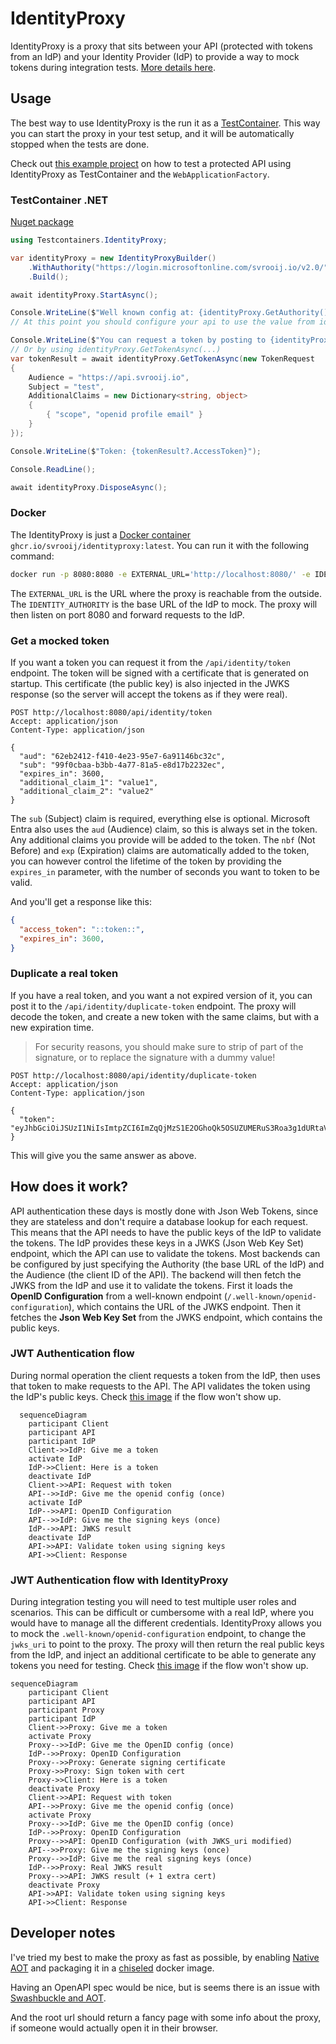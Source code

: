 # IdentityProxy

IdentityProxy is a proxy that sits between your API (protected with tokens from an IdP) and your Identity Provider (IdP) to provide a way to mock tokens during integration tests. [More details here](#how-does-it-work).

## Usage

The best way to use IdentityProxy is the run it as a [TestContainer](https://www.testcontainers.org/).
This way you can start the proxy in your test setup, and it will be automatically stopped when the tests are done.

Check out [this example project](https://github.com/svrooij/demo-api-with-auth/tree/main/tests/Svrooij.Demo.Api.Tests) on how to test a protected API using IdentityProxy as TestContainer and the `WebApplicationFactory`.

### TestContainer .NET

[Nuget package](https://www.nuget.org/packages/SvRooij.Testcontainers.IdentityProxy)

```csharp
using Testcontainers.IdentityProxy;

var identityProxy = new IdentityProxyBuilder()
    .WithAuthority("https://login.microsoftonline.com/svrooij.io/v2.0/")
    .Build();

await identityProxy.StartAsync();

Console.WriteLine($"Well known config at: {identityProxy.GetAuthority()}.well-known/openid-configuration");
// At this point you should configure your api to use the value from identityProxy.GetAuthority() as the authority in the JWT middleware.

Console.WriteLine($"You can request a token by posting to {identityProxy.GetAuthority()}api/identity/token");
// Or by using identityProxy.GetTokenAsync(...)
var tokenResult = await identityProxy.GetTokenAsync(new TokenRequest
{
    Audience = "https://api.svrooij.io",
    Subject = "test",
    AdditionalClaims = new Dictionary<string, object>
    {
        { "scope", "openid profile email" }
    }
});

Console.WriteLine($"Token: {tokenResult?.AccessToken}");

Console.ReadLine();

await identityProxy.DisposeAsync();
```

### Docker

The IdentityProxy is just a [Docker container](https://github.com/svrooij/identityproxy/pkgs/container/identityproxy) `ghcr.io/svrooij/identityproxy:latest`. You can run it with the following command:

```bash
docker run -p 8080:8080 -e EXTERNAL_URL='http://localhost:8080/' -e IDENTITY_AUTHORITY='https://login.microsoftonline.com/svrooij.io/v2.0/' ghcr.io/svrooij/identityproxy:latest
```

The `EXTERNAL_URL` is the URL where the proxy is reachable from the outside. The `IDENTITY_AUTHORITY` is the base URL of the IdP to mock. The proxy will then listen on port 8080 and forward requests to the IdP.

### Get a mocked token

If you want a token you can request it from the `/api/identity/token` endpoint. The token will be signed with a certificate that is generated on startup. This certificate (the public key) is also injected in the JWKS response (so the server will accept the tokens as if they were real).

```http
POST http://localhost:8080/api/identity/token
Accept: application/json
Content-Type: application/json

{
  "aud": "62eb2412-f410-4e23-95e7-6a91146bc32c",
  "sub": "99f0cbaa-b3bb-4a77-81a5-e8d17b2232ec",
  "expires_in": 3600,
  "additional_claim_1": "value1",
  "additional_claim_2": "value2"
}
```

The `sub` (Subject) claim is required, everything else is optional.
Microsoft Entra also uses the `aud` (Audience) claim, so this is always set in the token.
Any additional claims you provide will be added to the token.
The `nbf` (Not Before) and `exp` (Expiration) claims are automatically added to the token, you can however control the lifetime of the token by providing the `expires_in` parameter, with the number of seconds you want to token to be valid.

And you'll get a response like this:

```json
{
  "access_token": "::token::",
  "expires_in": 3600,
}
```

### Duplicate a real token

If you have a real token, and you want a not expired version of it, you can post it to the `/api/identity/duplicate-token` endpoint.
The proxy will decode the token, and create a new token with the same claims, but with a new expiration time.

> For security reasons, you should make sure to strip of part of the signature, or to replace the signature with a dummy value!

```http
POST http://localhost:8080/api/identity/duplicate-token
Accept: application/json
Content-Type: application/json

{
  "token": "eyJhbGciOiJSUzI1NiIsImtpZCI6ImZqQjMzS1E2OGhoQk5OSUZUMERuS3Roa3g1dURtaV9RWEpENGhnTGVUMEUiLCJ0eXAiOiJKV1QifQ.eyJhdWQiOiI2MmViMjQxMi1mNDEwLTRlMjMtOTVlNy02YTkxMTQ2YmMzMmMiLCJpc3MiOiJodHRwczovL2xvZ2luLm1pY3Jvc29mdG9ubGluZS5jb20vZGY2OGFhMDMtNDhlYi00YjA5LTlmM2UtOGFlY2M1OGUyMDdjL3YyLjAiLCJleHAiOjE3NjA0Njg2MzAsImlhdCI6MTc2MDQ2NTAzMCwibmJmIjoxNzYwNDY1MDIwLCJzdWIiOiI5OWYwY2JhYS1iM2JiLTRhNzctODFhNS1lOGQxN2IyMjMyZWMiLCJzdXBlcl9zcGVjaWFsX2NsYWltIjoiYmxhYmxhIn0",
}
```

This will give you the same answer as above.


## How does it work?

API authentication these days is mostly done with Json Web Tokens, since they are stateless and don't require a database lookup for each request. This means that the API needs to have the public keys of the IdP to validate the tokens. The IdP provides these keys in a JWKS (Json Web Key Set) endpoint, which the API can use to validate the tokens. Most backends can be configured by just specifying the Authority (the base URL of the IdP) and the Audience (the client ID of the API). The backend will then fetch the JWKS from the IdP and use it to validate the tokens. First it loads the **OpenID Configuration** from a well-known endpoint (`/.well-known/openid-configuration`), which contains the URL of the JWKS endpoint. Then it fetches the **Json Web Key Set** from the JWKS endpoint, which contains the public keys.

### JWT Authentication flow

During normal operation the client requests a token from the IdP, then uses that token to make requests to the API. The API validates the token using the IdP's public keys. Check [this image](./docs/assets/jwt-authentication.svg) if the flow won't show up.

```mermaid
  sequenceDiagram
    participant Client
    participant API
    participant IdP
    Client->>IdP: Give me a token
    activate IdP
    IdP->>Client: Here is a token
    deactivate IdP
    Client->>API: Request with token
    API-->>IdP: Give me the openid config (once)
    activate IdP
    IdP-->>API: OpenID Configuration
    API-->>IdP: Give me the signing keys (once)
    IdP-->>API: JWKS result
    deactivate IdP
    API->>API: Validate token using signing keys
    API->>Client: Response
```

### JWT Authentication flow with IdentityProxy

During integration testing you will need to test multiple user roles and scenarios. This can be difficult or cumbersome with a real IdP, where you would have to manage all the different credentials. IdentityProxy allows you to mock the `.well-known/openid-configuration` endpoint, to change the `jwks_uri` to point to the proxy. The proxy will then return the real public keys from the IdP, and inject an additional certificate to be able to generate any tokens you need for testing. Check [this image](./docs/assets/jwt-authentication-with-proxy.svg) if the flow won't show up.

```mermaid
sequenceDiagram
    participant Client
    participant API
    participant Proxy
    participant IdP
    Client->>Proxy: Give me a token
    activate Proxy
    Proxy-->>IdP: Give me the OpenID config (once)
    IdP-->>Proxy: OpenID Configuration
    Proxy-->>Proxy: Generate signing certificate
    Proxy->>Proxy: Sign token with cert
    Proxy->>Client: Here is a token
    deactivate Proxy
    Client->>API: Request with token
    API-->>Proxy: Give me the openid config (once)
    activate Proxy
    Proxy-->>IdP: Give me the OpenID config (once)
    IdP-->>Proxy: OpenID Configuration
    Proxy-->>API: OpenID Configuration (with JWKS_uri modified)
    API-->>Proxy: Give me the signing keys (once)
    Proxy-->>IdP: Give me the real signing keys (once)
    IdP-->>Proxy: Real JWKS result
    Proxy-->>API: JWKS result (+ 1 extra cert)
    deactivate Proxy
    API->>API: Validate token using signing keys
    API->>Client: Response
```

## Developer notes

I've tried my best to make the proxy as fast as possible, by enabling [Native AOT](https://learn.microsoft.com/aspnet/core/fundamentals/native-aot?view=aspnetcore-8.0&wt.mc_id=SEC-MVP-5004985) and packaging it in a [chiseled](https://devblogs.microsoft.com/dotnet/announcing-dotnet-chiseled-containers/) docker image.

Having an OpenAPI spec would be nice, but is seems there is an issue with [Swashbuckle and AOT](https://github.com/domaindrivendev/Swashbuckle.AspNetCore/commit/61d890c8dcefe292c8c4582670d24c8f6bf90ce7).

And the root url should return a fancy page with some info about the proxy, if someone would actually open it in their browser.
